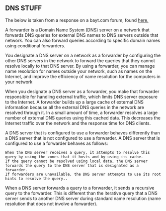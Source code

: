 ## DNS STUFF

The below is taken from a response on a bayt.com forum, found [here.](https://specialties.bayt.com/en/specialties/q/303010/what-is-the-dns-forwarder/)

A forwarder is a Domain Name System (DNS) server on a network that forwards DNS queries for external DNS names to DNS servers outside that network. You can also forward queries according to specific domain names using conditional forwarders.

You designate a DNS server on a network as a forwarder by configuring the other DNS servers in the network to forward the queries that they cannot resolve locally to that DNS server. By using a forwarder, you can manage name resolution for names outside your network, such as names on the Internet, and improve the efficiency of name resolution for the computers in your network

When you designate a DNS server as a forwarder, you make that forwarder responsible for handling external traffic, which limits DNS server exposure to the Internet. A forwarder builds up a large cache of external DNS information because all the external DNS queries in the network are resolved through it. In a small amount of time, a forwarder resolves a large number of external DNS queries using this cached data. This decreases the Internet traffic over the network and the response time for DNS clients.

A DNS server that is configured to use a forwarder behaves differently than a DNS server that is not configured to use a forwarder. A DNS server that is configured to use a forwarder behaves as follows:

    When the DNS server receives a query, it attempts to resolve this query by using the zones that it hosts and by using its cache.
    If the query cannot be resolved using local data, the DNS server forwards the query to the DNS server that is designated as a forwarder.
    If forwarders are unavailable, the DNS server attempts to use its root hints to resolve the query..

When a DNS server forwards a query to a forwarder, it sends a recursive query to the forwarder. This is different than the iterative query that a DNS server sends to another DNS server during standard name resolution (name resolution that does not involve a forwarder).

